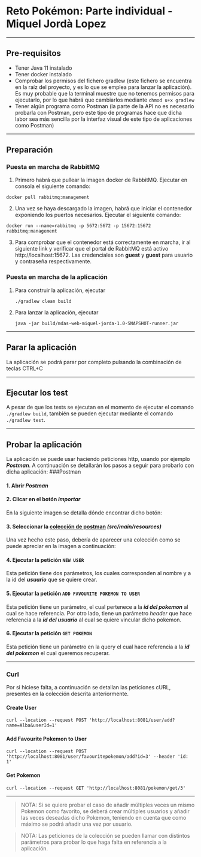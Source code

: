 # Reto Pokémon: Parte individual - Miquel Jordà Lopez

---
## Pre-requisitos

* Tener Java 11 instalado
* Tener docker instalado
* Comprobar los permisos del fichero gradlew (este fichero se encuentra en la raíz del proyecto, y es lo que se emplea para lanzar la aplicación).
  Es muy probable que la terminal muestre que no tenemos permisos para ejecutarlo, por lo que habrá que cambiarlos mediante `chmod u+x gradlew`
* Tener algún programa como Postman (la parte de la API no es necesario probarla con Postman, pero este tipo de programas hace que dicha labor sea más sencilla por la interfaz visual de este tipo de aplicaciones como Postman)

---
## Preparación
### Puesta en marcha de RabbitMQ

1) Primero habrá que pullear la imagen docker de RabbitMQ. Ejecutar en consola el siguiente comando:
```
docker pull rabbitmq:management
```
2) Una vez se haya descargado la imagen, habrá que iniciar el contenedor exponiendo los puertos necesarios. Ejecutar el siguiente comando:
```
docker run --name=rabbitmq -p 5672:5672 -p 15672:15672 rabbitmq:management
```
3) Para comprobar que el contenedor está correctamente en marcha, ir al siguiente link y verificar que el portal de
RabbitMQ está activo http://localhost:15672. Las credenciales son **guest** y **guest** para usuario y contraseña respectivamente.
   
### Puesta en marcha de la aplicación

1) Para construir la aplicación, ejecutar 
   ```
   ./gradlew clean build
   ```
2) Para lanzar la aplicación, ejecutar 
   ```
   java -jar build/mdas-web-miquel-jorda-1.0-SNAPSHOT-runner.jar
   ```
---
## Parar la aplicación

La aplicación se podrá parar por completo pulsando la combinación de teclas CTRL+C

---
## Ejecutar los test

A pesar de que los tests se ejecutan en el momento de ejecutar el comando `./gradlew build`, también se pueden
ejecutar mediante el comando `./gradlew test`.

---
## Probar la aplicación

La aplicación se puede usar haciendo peticiones http, usando por ejemplo ***Postman***.
A continuación se detallarán los pasos a seguir para probarlo con dicha aplicación:
###Postman
#### 1. Abrir *Postman*
#### 2. Clicar en el botón ***importar***
En la siguiente imagen se detalla dónde encontrar dicho botón:
#### 3. Seleccionar la [colección de postman](./src/main/resources/DiseñoSoftwareII_PracticaFinal.postman_collection.json) *(src/main/resources)*
Una vez hecho este paso, debería de aparecer una colección como se puede apreciar en la imagen a continuación:
#### 4. Ejecutar la petición `NEW USER`
Esta petición tiene dos parámetros, los cuales corresponden al nombre y a la id del ***usuario*** que se quiere crear.
#### 5. Ejecutar la petición `ADD FAVOURITE POKEMON TO USER`
Esta petición tiene un parámetro, el cual pertenece a la ***id del pokemon*** al cual se hace referencia. Por otro lado, 
tiene un parámetro *header* que hace referencia a la ***id del usuario*** al cual se quiere vincular dicho pokemon.
#### 6. Ejecutar la petición `GET POKEMON`
Esta petición tiene un parámetro en la query el cual hace referencia a la ***id del pokemon*** el cual queremos recuperar.

---
### Curl
Por si hiciese falta, a continuación se detallan las peticiones cURL, presentes en la colección descrita anteriormente.
#### Create User
```
curl --location --request POST 'http://localhost:8081/user/add?name=Alba&userId=1'
```
#### Add Favourite Pokemon to User
```
curl --location --request POST 'http://localhost:8081/user/favouritepokemon/add?id=3' --header 'id: 1'
```
#### Get Pokemon
```
curl --location --request GET 'http://localhost:8081/pokemon/get/3'
```

---
>NOTA:
>Si se quiere probar el caso de añadir múltiples veces un mismo Pokemon como favorito, se deberá crear múltiples usuarios y
> añadir las veces deseadas dicho Pokemon, teniendo en cuenta que como máximo se podrá añadir una vez por usuario.

>NOTA:
> Las peticiones de la colección se pueden llamar con distintos parámetros para probar lo que haga falta en referencia a 
> la aplicación.